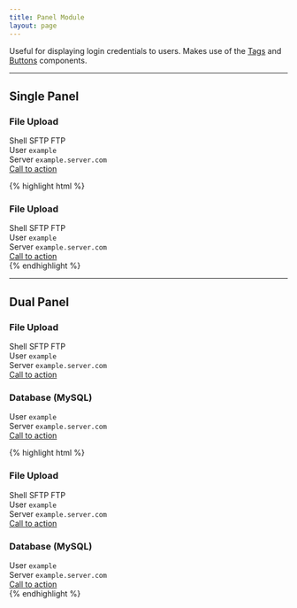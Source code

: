 ```yaml
---
title: Panel Module
layout: page
---
```


<p class="t-4">Useful for displaying login credentials to users. Makes use of the <a href="{{site.baseurl}}/product/components/tags/">Tags</a> and <a href="{{site.baseurl}}/product/components/buttons/">Buttons</a> components.</p>

<hr />

<h2>Single Panel</h2>

<div class="w-50__m m-bottom-7">
	<div class="Panel w-100">
		<h3 class="Panel__heading">File Upload</h3>
		<div class="Panel__tags">
			<span class="Tag Tag--blue">Shell</span>
			<span class="Tag Tag--blue">SFTP</span>
			<span class="Tag Tag--blue">FTP</span>
		</div>
		<div class="m-bottom-2">
			<span class="Panel__label">User</span>
			<span class="Panel__code"><code>example</code></span>
		</div>
		<div class="m-bottom-4">
			<span class="Panel__label">Server</span>
			<span class="Panel__code"><code>example.server.com</code></span>
		</div>
		<a role="button" href="#" class="Button Button--text t-2">Call to action</a>
	</div>
</div>

{% highlight html %}
<div class="w-50__m m-bottom-7">
	<div class="Panel w-100">
		<h3 class="Panel__heading">File Upload</h3>
		<div class="Panel__tags">
			<span class="Tag Tag--blue">Shell</span>
			<span class="Tag Tag--blue">SFTP</span>
			<span class="Tag Tag--blue">FTP</span>
		</div>
		<div class="m-bottom-2">
			<span class="Panel__label">User</span>
			<span class="Panel__code"><code>example</code></span>
		</div>
		<div class="m-bottom-4">
			<span class="Panel__label">Server</span>
			<span class="Panel__code"><code>example.server.com</code></span>
		</div>
		<a role="button" href="#" class="Button Button--text t-2">Call to action</a>
	</div>
</div>
{% endhighlight %}

<hr />

<h2>Dual Panel</h2>

<div class="w-75__m m-bottom-7">
	<div class="Panel--double w-100">
		<div class="Panel__section">
			<h3 class="Panel__heading">File Upload</h3>
			<div class="Panel__tags">
				<span class="Tag Tag--blue">Shell</span>
				<span class="Tag Tag--blue">SFTP</span>
				<span class="Tag Tag--blue">FTP</span>
			</div>
			<div class="m-bottom-2">
				<span class="Panel__label">User</span>
				<span class="Panel__code"><code>example</code></span>
			</div>
			<div class="m-bottom-4">
				<span class="Panel__label">Server</span>
				<span class="Panel__code"><code>example.server.com</code></span>
			</div>
			<a role="button" href="#" class="Button Button--text t-2">Call to action</a>
		</div>
		<div class="Panel__section">
			<h3 class="Panel__heading">Database (MySQL)</h3>
			<div class="m-bottom-2">
				<span class="Panel__label">User</span>
				<span class="Panel__code"><code>example</code></span>
			</div>
			<div class="m-bottom-4">
				<span class="Panel__label">Server</span>
				<span class="Panel__code"><code>example.server.com</code></span>
			</div>
			<a role="button" href="#" class="Button Button--text t-2">Call to action</a>
		</div>
	</div>
</div>

{% highlight html %}
<div class="w-75__m m-bottom-7">
	<div class="Panel--double w-100">
		<div class="Panel__section">
			<h3 class="Panel__heading">File Upload</h3>
			<div class="Panel__tags">
				<span class="Tag Tag--blue">Shell</span>
				<span class="Tag Tag--blue">SFTP</span>
				<span class="Tag Tag--blue">FTP</span>
			</div>
			<div class="m-bottom-2">
				<span class="Panel__label">User</span>
				<span class="Panel__code"><code>example</code></span>
			</div>
			<div class="m-bottom-4">
				<span class="Panel__label">Server</span>
				<span class="Panel__code"><code>example.server.com</code></span>
			</div>
			<a role="button" href="#" class="Button Button--text t-2">Call to action</a>
		</div>
		<div class="Panel__section">
			<h3 class="Panel__heading">Database (MySQL)</h3>
			<div class="m-bottom-2">
				<span class="Panel__label">User</span>
				<span class="Panel__code"><code>example</code></span>
			</div>
			<div class="m-bottom-4">
				<span class="Panel__label">Server</span>
				<span class="Panel__code"><code>example.server.com</code></span>
			</div>
			<a role="button" href="#" class="Button Button--text t-2">Call to action</a>
		</div>
	</div>
</div>
{% endhighlight %}
